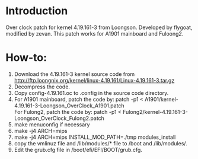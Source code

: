 # Introduction
Over clock patch for kernel 4.19.161-3 from Loongson. Developed by flygoat, modified by zevan.
This patch works for A1901 mainboard and Fuloong2.

# How-to:
1. Download the 4.19.161-3 kernel source code from  
http://ftp.loongnix.org/kernel/linux-4.19.161/Linux-4.19.161-3.tar.gz 
2. Decompress the code.
3. Copy config-4.19.161.oc to .config in the source code directory. 
3. For A1901 mainboard, patch the code by: 
 patch -p1 < A1901/kernel-4.19.161-3-Loongson_OverClock_A1901.patch  
For Fulong2, patch the code by:
 patch -p1 < Fulong2/kernel-4.19.161-3-Loongson_OverClock_Fulong2.patch
4. make menuconfig if necessary
5. make -j4 ARCH=mips
6. make -j4 ARCH=mips INSTALL_MOD_PATH=./tmp modules_install
7. copy the vmlinuz file and /lib/modules/* file to /boot and /lib/modules/.
8. Edit the grub.cfg file in /boot/efi/EFI/BOOT/grub.cfg.

